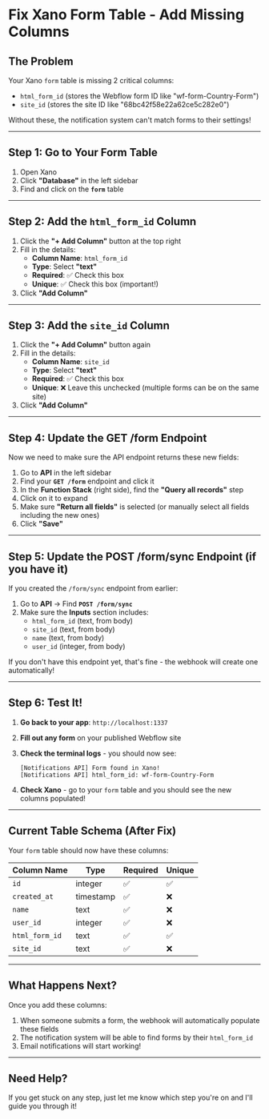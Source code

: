 # Fix Xano Form Table - Add Missing Columns

## The Problem

Your Xano `form` table is missing 2 critical columns:
- `html_form_id` (stores the Webflow form ID like "wf-form-Country-Form")
- `site_id` (stores the site ID like "68bc42f58e22a62ce5c282e0")

Without these, the notification system can't match forms to their settings!

---

## Step 1: Go to Your Form Table

1. Open Xano
2. Click **"Database"** in the left sidebar
3. Find and click on the **`form`** table

---

## Step 2: Add the `html_form_id` Column

1. Click the **"+ Add Column"** button at the top right
2. Fill in the details:
   - **Column Name**: `html_form_id`
   - **Type**: Select **"text"**
   - **Required**: ✅ Check this box
   - **Unique**: ✅ Check this box (important!)
3. Click **"Add Column"**

---

## Step 3: Add the `site_id` Column

1. Click the **"+ Add Column"** button again
2. Fill in the details:
   - **Column Name**: `site_id`
   - **Type**: Select **"text"**
   - **Required**: ✅ Check this box
   - **Unique**: ❌ Leave this unchecked (multiple forms can be on the same site)
3. Click **"Add Column"**

---

## Step 4: Update the GET /form Endpoint

Now we need to make sure the API endpoint returns these new fields:

1. Go to **API** in the left sidebar
2. Find your **`GET /form`** endpoint and click it
3. In the **Function Stack** (right side), find the **"Query all records"** step
4. Click on it to expand
5. Make sure **"Return all fields"** is selected (or manually select all fields including the new ones)
6. Click **"Save"**

---

## Step 5: Update the POST /form/sync Endpoint (if you have it)

If you created the `/form/sync` endpoint from earlier:

1. Go to **API** → Find **`POST /form/sync`**
2. Make sure the **Inputs** section includes:
   - `html_form_id` (text, from body)
   - `site_id` (text, from body)
   - `name` (text, from body)
   - `user_id` (integer, from body)

If you don't have this endpoint yet, that's fine - the webhook will create one automatically!

---

## Step 6: Test It!

1. **Go back to your app**: `http://localhost:1337`
2. **Fill out any form** on your published Webflow site
3. **Check the terminal logs** - you should now see:
   ```
   [Notifications API] Form found in Xano!
   [Notifications API] html_form_id: wf-form-Country-Form
   ```

4. **Check Xano** - go to your `form` table and you should see the new columns populated!

---

## Current Table Schema (After Fix)

Your `form` table should now have these columns:

| Column Name | Type | Required | Unique |
|-------------|------|----------|--------|
| `id` | integer | ✅ | ✅ |
| `created_at` | timestamp | ✅ | ❌ |
| `name` | text | ✅ | ❌ |
| `user_id` | integer | ✅ | ❌ |
| `html_form_id` | text | ✅ | ✅ |
| `site_id` | text | ✅ | ❌ |

---

## What Happens Next?

Once you add these columns:
1. When someone submits a form, the webhook will automatically populate these fields
2. The notification system will be able to find forms by their `html_form_id`
3. Email notifications will start working!

---

## Need Help?

If you get stuck on any step, just let me know which step you're on and I'll guide you through it!









